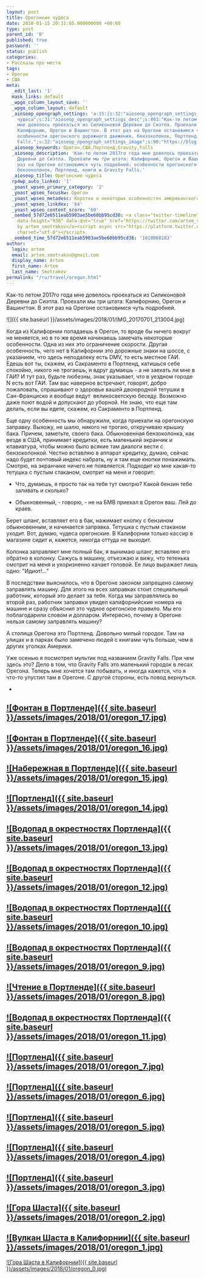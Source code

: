 ```yaml
---
layout: post
title: Орегонкие чудеса
date: 2018-01-15 20:11:05.000000000 +00:00
type: post
parent_id: '0'
published: true
password: ''
status: publish
categories:
- Рассказы про места
tags:
- Орегон
- США
meta:
  _edit_last: '1'
  mask_links: default
  _wpgo_column_layout_save: ''
  _wpgo_column_layout: default
  _aioseop_opengraph_settings: 'a:15:{s:32:"aioseop_opengraph_settings_title";s:33:"Орегонские
    чудеса";s:31:"aioseop_opengraph_settings_desc";s:493:"Как-то летом 2017го года
    мне довелось проехаться из Силиконовой Деревни до Сиэтла. Проехали мы три штата:
    Калифорнию, Орегон и Вашингтон. В этот раз на Орегоне остановимся чуть подробней:
    особенности орегонского дорожного движения, бензоколонок, Портленд, книги и Gravity
    Falls.";s:32:"aioseop_opengraph_settings_image";s:90:"https://blog.gypsyengineer.com/wp-content/uploads/2018/01/IMG_20170701_213004-1024x576.jpg";s:36:"aioseop_opengraph_settings_customimg";s:0:"";s:37:"aioseop_opengraph_settings_imagewidth";s:0:"";s:38:"aioseop_opengraph_settings_imageheight";s:0:"";s:32:"aioseop_opengraph_settings_video";s:0:"";s:37:"aioseop_opengraph_settings_videowidth";s:0:"";s:38:"aioseop_opengraph_settings_videoheight";s:0:"";s:35:"aioseop_opengraph_settings_category";s:7:"article";s:34:"aioseop_opengraph_settings_section";s:0:"";s:30:"aioseop_opengraph_settings_tag";s:19:"США,Орегон";s:34:"aioseop_opengraph_settings_setcard";s:7:"summary";s:44:"aioseop_opengraph_settings_customimg_twitter";s:0:"";s:44:"aioseop_opengraph_settings_customimg_checker";s:1:"0";}'
  _aioseop_keywords: Орегон,США,Портленд,Gravity,Falls
  _aioseop_description: 'Как-то летом 2017го года мне довелось проехаться из Силиконовой
    Деревни до Сиэтла. Проехали мы три штата: Калифорнию, Орегон и Вашингтон. В этот
    раз на Орегоне остановимся чуть подробней: особенности орегонского дорожного движения,
    бензоколонок, Портленд, книги и Gravity Falls.'
  _aioseop_title: Орегонские чудеса
  rp4wp_auto_linked: '1'
  _yoast_wpseo_primary_category: '2'
  _yoast_wpseo_focuskw: Орегон
  _yoast_wpseo_metadesc: Коротко о некоторых особенностях американского штата Орегон.
  _yoast_wpseo_linkdex: '64'
  _yoast_wpseo_content_score: '60'
  _oembed_57d72e6511eab5903ae5be60bb95cd38: <a class="twitter-timeline" data-width="625"
    data-height="938" data-dnt="true" href="https://twitter.com/artem_smotrakov?ref_src=twsrc%5Etfw">Tweets
    by artem_smotrakov</a><script async src="https://platform.twitter.com/widgets.js"
    charset="utf-8"></script>
  _oembed_time_57d72e6511eab5903ae5be60bb95cd38: '1618068183'
author:
  login: artem
  email: artem.smotrakov@gmail.com
  display_name: Artem
  first_name: Artem
  last_name: Smotrakov
permalink: "/ru/travel/oregon.html"
---
```

Как-то летом 2017го года мне довелось проехаться из Силиконовой Деревни до Сиэтла. Проехали мы три штата: Калифорнию, Орегон и Вашингтон. В этот раз на Орегоне остановимся чуть подробней.

![]({{ site.baseurl }}/assets/images/2018/01/IMG_20170701_213004.jpg)

<!--more-->

Когда из Калифорнии попадаешь в Орегон, то вроде бы ничего вокруг не меняется, но в то же время начинаешь замечать некоторые особенности. Одна из них это ограничение скорости. Другая особенность, чего нет в Калифорнии это дорожные знаки на шоссе, с указанием, что здесь неподалеку есть DMV, то есть местное ГАИ. Едешь вот ты, скажем, из Сакраменто в Портленд, катишься себе спокойно, никого не трогаешь, и вдруг думаешь - а не заехать ли мне в ГАИ? И тут раз, будьте любезны, знак указывает, что в уездном городе N есть вот ГАИ. Там вас наверное встречают, говорят, добро пожаловать, спрашивают о здоровье вашей двоюродной тетушки в Сан-Франциско и вообще ведут&nbsp; великосветскую беседу. Возможно даже поют водой и допускают до уборной. Не знаю, что еще там делать, если вы едете, скажем, из Сакраменто в Портленд.

Еще одну особенность мы обнаружили, когда приехали на орегонскую заправку. Выхожу, не шалю, никого не трогаю, откручиваю крышку бака. Причем, заметьте, своего бака. Обыкновенная бензоколонка, как везде в США, принимает кредитки, есть маленький экранчик и клавиатура, чтобы можно было всякие там диалоги вести с бензоколонкой. Честно вставляю в аппарат кредитку, думаю, сейчас надо будет почтовый индекс набрать, ну и там еще кнопки понажимать. Смотрю, на экранчике ничего не появляется. Подходит ко мне какая-то тетушка с пустым стаканом, смотрит на меня и говорит:

- Что, думаешь, я просто так на тебя тут смотрю? Какой бензин тебе заливать и сколько?

- Обыкновенный, - говорю, - не на БМВ приехал в Орегон ваш. Лей до краев.

Берет шланг, вставляет его в бак, нажимает кнопку с бензином обыкновенным, и начинается заправка. Тетушка с пустым стаканом уходит. Вот, думаю, чудеса орегонские. В Калифорнии только кассир в магазине сидит и, кажется, никогда оттуда не выходит.

Колонка заправляет мне полный бак, я вынимаю шланг, вставляю его обратно в колонку. Сажусь в машину, отъезжаю и вижу, что тетенька смотрит на меня и укоризненно качает головой. Ее лицо выражает лишь одно: "Идиот!..."

В последствии выяснилось, что в Орегоне законом запрещено самому заправлять машину. Для этого на всех заправках стоит специальный работник, который это делает за тебя. Когда мы заправлялись во второй раз, работник заправки увидел калифорнийские номера на машине и сразу объяснил это чудное орегонское правило. Мы его поблагодарили словом и долларом. Интересно, почему в Орегоне нельзя самому заправлять машину?

А столица Орегона это Портленд. Довольно милый городок. Там на улицах и в парках было замечено людей с книгами чуть больше, чем в других уголках Америки.

Уже осенью я посмотрел мультик под названием Gravity Falls. При чем здесь это? Дело в том, что Gravity Falls это маленький городок в лесах Орегона. Теперь мне хочется там побывать, и иногда кажется, что я что-то упустил там в Орегоне. С другой стороны, есть повод вернуться.

<!-- wp:gallery {"ids":[3250,3251,3252,3253,3254,3255,3256,3257,3258,3259,3260,3261,3262,3263,3264,3265,3266,3267],"linkTo":"media"} -->

- 
[![Фонтан в Портленде]({{ site.baseurl }}/assets/images/2018/01/oregon_17.jpg)](https://blog.gypsyengineer.com/wp-content/uploads/2019/06/oregon_17.jpg)
- 
[![Фонтан в Портленде]({{ site.baseurl }}/assets/images/2018/01/oregon_16.jpg)](https://blog.gypsyengineer.com/wp-content/uploads/2019/06/oregon_16.jpg)
- 
[![Набережная в Портленде]({{ site.baseurl }}/assets/images/2018/01/oregon_15.jpg)](https://blog.gypsyengineer.com/wp-content/uploads/2019/06/oregon_15.jpg)
- 
[![Портленд]({{ site.baseurl }}/assets/images/2018/01/oregon_14.jpg)](https://blog.gypsyengineer.com/wp-content/uploads/2019/06/oregon_14.jpg)
- 
[![Водопад в окрестностях Портленда]({{ site.baseurl }}/assets/images/2018/01/oregon_13.jpg)](https://blog.gypsyengineer.com/wp-content/uploads/2019/06/oregon_13.jpg)
- 
[![Водопад в окрестностях Портленда]({{ site.baseurl }}/assets/images/2018/01/oregon_12.jpg)](https://blog.gypsyengineer.com/wp-content/uploads/2019/06/oregon_12.jpg)
- 
[![Водопад в окрестностях Портленда]({{ site.baseurl }}/assets/images/2018/01/oregon_10.jpg)](https://blog.gypsyengineer.com/wp-content/uploads/2019/06/oregon_10.jpg)
- 
[![Водопад в окрестностях Портленда]({{ site.baseurl }}/assets/images/2018/01/oregon_9.jpg)](https://blog.gypsyengineer.com/wp-content/uploads/2019/06/oregon_9.jpg)
- 
[![Чтение в Портленде]({{ site.baseurl }}/assets/images/2018/01/oregon_8.jpg)](https://blog.gypsyengineer.com/wp-content/uploads/2019/06/oregon_8.jpg)
- 
[![Водопад в окрестностях Портленда]({{ site.baseurl }}/assets/images/2018/01/oregon_11.jpg)](https://blog.gypsyengineer.com/wp-content/uploads/2019/06/oregon_11.jpg)
- 
[![Портленд]({{ site.baseurl }}/assets/images/2018/01/oregon_7.jpg)](https://blog.gypsyengineer.com/wp-content/uploads/2019/06/oregon_7.jpg)
- 
[![Портленд]({{ site.baseurl }}/assets/images/2018/01/oregon_6.jpg)](https://blog.gypsyengineer.com/wp-content/uploads/2019/06/oregon_6.jpg)
- 
[![Портленд]({{ site.baseurl }}/assets/images/2018/01/oregon_5.jpg)](https://blog.gypsyengineer.com/wp-content/uploads/2019/06/oregon_5.jpg)
- 
[![Портленд]({{ site.baseurl }}/assets/images/2018/01/oregon_4.jpg)](https://blog.gypsyengineer.com/wp-content/uploads/2019/06/oregon_4.jpg)
- 
[![Портленд]({{ site.baseurl }}/assets/images/2018/01/oregon_3.jpg)](https://blog.gypsyengineer.com/wp-content/uploads/2019/06/oregon_3.jpg)
- 
[![Гора Шаста]({{ site.baseurl }}/assets/images/2018/01/oregon_2.jpg)](https://blog.gypsyengineer.com/wp-content/uploads/2019/06/oregon_2.jpg)
- 
[![Вулкан Шаста в Калифорнии]({{ site.baseurl }}/assets/images/2018/01/oregon_1.jpg)](https://blog.gypsyengineer.com/wp-content/uploads/2019/06/oregon_1.jpg)
- 
[![Гора Шаста в Калифорнии]({{ site.baseurl }}/assets/images/2018/01/oregon_0.jpg)](https://blog.gypsyengineer.com/wp-content/uploads/2019/06/oregon_0.jpg)

<!-- /wp:gallery -->

